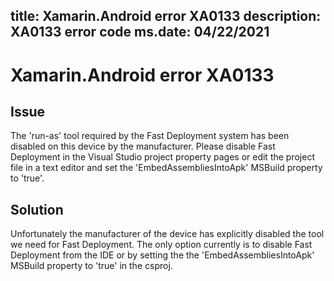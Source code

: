 title: Xamarin.Android error XA0133
description: XA0133 error code
ms.date: 04/22/2021
---
# Xamarin.Android error XA0133

## Issue

The 'run-as' tool required by the Fast Deployment system has been disabled on this device by the manufacturer. Please disable Fast Deployment in the Visual Studio project property pages or edit the project file in a text editor and set the 'EmbedAssembliesIntoApk' MSBuild property to 'true'.

## Solution

Unfortunately the manufacturer of the device has explicitly disabled the tool we need for Fast Deployment.
The only option currently is to disable Fast Deployment from the IDE or by setting the the 'EmbedAssembliesIntoApk' MSBuild property to 'true' in the csproj.